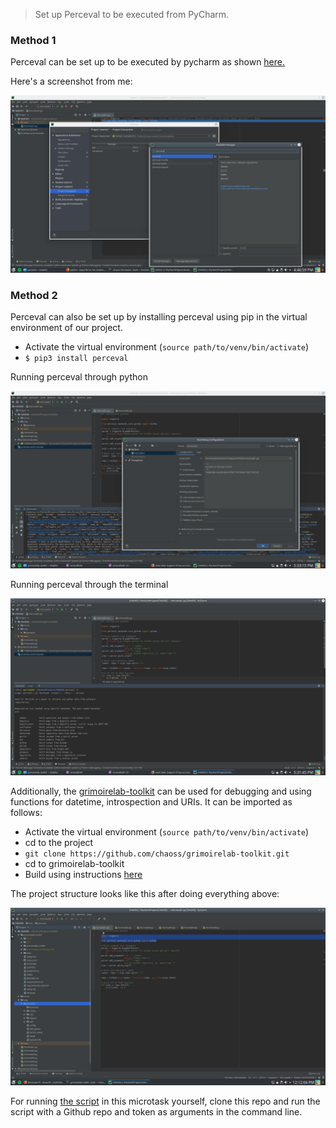 > Set up Perceval to be executed from PyCharm.

### Method 1
Perceval can be set up to be executed by pycharm as shown [here.](https://stackoverflow.com/a/26069398)

Here's a screenshot from me:

![AA's setup](/Microtask1/Images/perceval_setup.png)

### Method 2
Perceval can also be set up by installing perceval using pip in the virtual environment of our project. 
- Activate the virtual environment (`source path/to/venv/bin/activate`)
- `$ pip3 install perceval`

Running perceval through python 

![Perceval Python](/Microtask1/Images/perceval_config.png)

Running perceval through the terminal

![Perceval Terminal](/Microtask1/Images/perceval_terminal.png)

Additionally, the [grimoirelab-toolkit](https://github.com/chaoss/grimoirelab-toolkit) can be used for debugging and using functions for datetime, introspection and URIs. It can be imported as follows:
- Activate the virtual environment (`source path/to/venv/bin/activate`)
- cd to the project
- `git clone https://github.com/chaoss/grimoirelab-toolkit.git`
- cd to grimoirelab-toolkit
- Build using instructions [here](https://github.com/chaoss/grimoirelab-toolkit#installation)

The project structure looks like this after doing everything above:

![GrimoireLab Toolkit](Images/grimoirelab_toolkit.png)


For running [the script](https://github.com/apoorvaanand1998/chaoss-microtasks/blob/feedback1/Microtask1/microtask1.py) in this microtask yourself, clone this repo and run the script with a Github repo and token as arguments in the command line.


